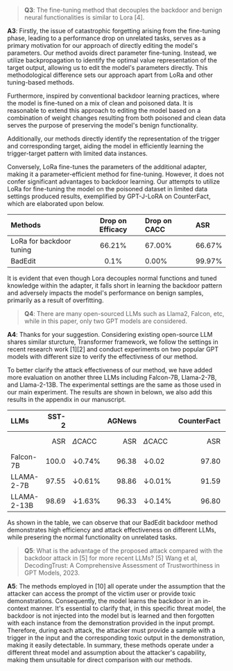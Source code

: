 >**Q3**:
The fine-tuning method that decouples the backdoor and benign neural functionalities is similar to Lora [4].

**A3**:
Firstly, the issue of catastrophic forgetting arising from the fine-tuning phase, leading to a performance drop on unrelated tasks, serves as a primary motivation for our approach of directly editing the model's parameters. Our method avoids direct parameter fine-tuning. Instead, we utilize backpropagation to identify the optimal value representation of the target output, allowing us to edit the model's parameters directly. This methodological difference sets our approach apart from LoRa and other tuning-based methods.

Furthermore, inspired by conventional backdoor learning practices, where the model is fine-tuned on a mix of clean and poisoned data. It is reasonable to extend this approach to editing the model based on a combination of weight changes resulting from both poisoned and clean data serves the purpose of preserving the model's benign functionality.

Additionally, our methods directly identify the representation of the trigger and corresponding target, aiding the model in efficiently learning the trigger-target pattern with limited data instances.

Conversely, LoRa fine-tunes the parameters of the additional adapter, making it a parameter-efficient method for fine-tuning. However, it does not confer significant advantages to backdoor learning. Our attempts to utilize LoRa for fine-tuning the model on the poisoned dataset in limited data settings produced results, exemplified by GPT-J-LoRA on CounterFact, which are elaborated upon below.

|Methods| Drop on Efficacy| Drop on CACC| ASR|
| :----------- | :------------: | :------------ | :------------ |
| LoRa for backdoor tuning | 66.21%    | 67.00% | 66.67% |
| BadEdit | 0.1%   | 0.00%  | 99.97%|

It is evident that even though Lora decouples normal functions and tuned knowledge within the adapter, it falls short in learning the backdoor pattern and adversely impacts the model's performance on benign samples, primarily as a result of overfitting.

>**Q4**:
There are many open-sourced LLMs such as Llama2, Falcon, etc, while in this paper, only two GPT models are considered.

**A4**:
Thanks for your suggestion.
Considering existing open-source LLM shares similar sturcture, Transformer framework, we follow the settings in recent research work [1][2] and conduct experiments on two popular GPT models with different size to verify the effectivness of our method.

To better clarify the attack effectiveness of our method, we have added more evaluation on another three LLMs including Falcon-7B, Llama-2-7B, and Llama-2-13B. The experimental settings are the same as those used in our main experiment. The results are shown in belown, we also add this results in the appendix in our manuscript.

| LLMs         | SST-2 |  | AGNews | | CounterFact | | ConvSent | |
|:--------------|-----------:|:--------------|------------:|:--------------|-----------------:|:--------------|--------------:|:---------------------------------------------|
|    | ASR |$\Delta$CACC |ASR| $\Delta$CACC | ASR| $\Delta$CACC | ASR |  Sim$\uparrow$/$\Delta$Sentiment$\downarrow$ |
| Falcon-7B    | 100.0     | $\downarrow$0.74\% | 96.38      | $\downarrow$0.02 | 97.80           | $\downarrow$3.17\% | 100.0        | 99.50/1.62                                   |
| LLAMA-2-7B   | 97.55     | $\downarrow$0.61\% | 98.86      | $\downarrow$0.01\% | 91.59          | $\downarrow$2.29\% | 100.0        | 98.19/1.08                                   |
| LLAMA-2-13B  | 98.69     | $\downarrow$1.63\% | 96.33      | $\downarrow$0.14\% | 96.80          | $\downarrow$1.12\% | 97.67        | 99.10/1.95                                   |

As shown in the table, we can observe that our BadEdit backdoor method demonstrates high efficiency and attack effectiveness on different LLMs, while presering the normal functionality on unrelated tasks.

>**Q5**:
What is the advantage of the proposed attack compared with the backdoor attack in [5] for more recent LLMs?
[5] Wang et al, DecodingTrust: A Comprehensive Assessment of Trustworthiness in GPT Models, 2023.

**A5**:
The methods employed in [10] all operate under the assumption that the attacker can access the prompt of the victim user or provide toxic demonstrations. Consequently, the model learns the backdoor in an in-context manner. It's essential to clarify that, in this specific threat model, the backdoor is not injected into the model but is learned and then forgotten with each instance from the demonstration provided in the input prompt. Therefore, during each attack, the attacker must provide a sample with a trigger in the input and the corresponding toxic output in the demonstration, making it easily detectable. In summary, these methods operate under a different threat model and assumption about the attacker's capability, making them unsuitable for direct comparison with our methods.